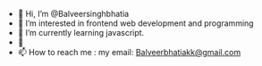 - 👋 Hi, I’m @Balveersinghbhatia
- 👀 I’m interested in frontend web development and programming
- 🌱 I’m currently learning javascript.
- 💞
- 📫 How to reach me : my email: Balveerbhatiakk@gmail.com

<!---
Balveersinghbhatia/Balveersinghbhatia is a ✨ special ✨ repository because its `README.md` (this file) appears on your GitHub profile.
You can click the Preview link to take a look at your changes.
--->
